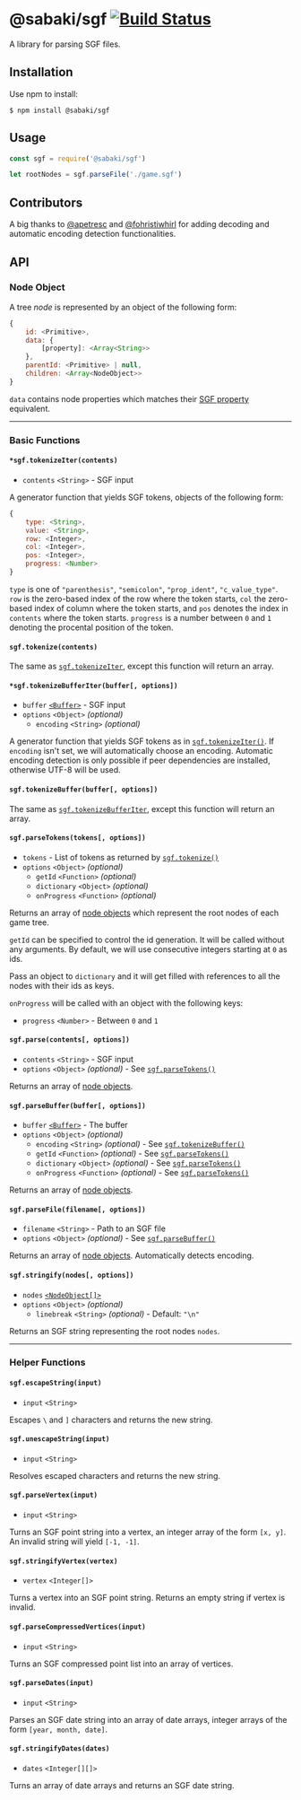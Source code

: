# @sabaki/sgf [![Build Status](https://travis-ci.org/SabakiHQ/sgf.svg?branch=master)](https://travis-ci.org/SabakiHQ/sgf)

A library for parsing SGF files.

## Installation

Use npm to install:

~~~
$ npm install @sabaki/sgf
~~~

## Usage

~~~js
const sgf = require('@sabaki/sgf')

let rootNodes = sgf.parseFile('./game.sgf')
~~~

## Contributors

A big thanks to [@apetresc](https://github.com/apetresc) and [@fohristiwhirl](https://github.com/fohristiwhirl) for adding decoding and automatic encoding detection functionalities.

## API

### Node Object

A tree *node* is represented by an object of the following form:

~~~js
{
    id: <Primitive>,
    data: {
        [property]: <Array<String>>
    },
    parentId: <Primitive> | null,
    children: <Array<NodeObject>>
}
~~~

`data` contains node properties which matches their [SGF property](https://www.red-bean.com/sgf/proplist.html) equivalent.

---

### Basic Functions

#### `*sgf.tokenizeIter(contents)`

- `contents` `<String>` - SGF input

A generator function that yields SGF tokens, objects of the following form:

~~~js
{
    type: <String>,
    value: <String>,
    row: <Integer>,
    col: <Integer>,
    pos: <Integer>,
    progress: <Number>
}
~~~

`type` is one of `"parenthesis"`, `"semicolon"`, `"prop_ident"`, `"c_value_type"`. `row` is the zero-based index of the row where the token starts, `col` the zero-based index of column where the token starts, and `pos` denotes the index in `contents` where the token starts. `progress` is a number between `0` and `1` denoting the procental position of the token.

#### `sgf.tokenize(contents)`

The same as [`sgf.tokenizeIter`](#sgftokenizeitercontents), except this function will return an array.

#### `*sgf.tokenizeBufferIter(buffer[, options])`

- `buffer` [`<Buffer>`](https://nodejs.org/api/buffer.html) - SGF input
- `options` `<Object>` *(optional)*
    - `encoding` `<String>` *(optional)*

A generator function that yields SGF tokens as in [`sgf.tokenizeIter()`](#sgftokenizeitercontents). If `encoding` isn't set, we will automatically choose an encoding. Automatic encoding detection is only possible if peer dependencies are installed, otherwise UTF-8 will be used.

#### `sgf.tokenizeBuffer(buffer[, options])`

The same as [`sgf.tokenizeBufferIter`](#sgftokenizebufferiterbuffer-options), except this function will return an array.

#### `sgf.parseTokens(tokens[, options])`

- `tokens` - List of tokens as returned by [`sgf.tokenize()`](#sgftokenizecontents)
- `options` `<Object>` *(optional)*
    - `getId` `<Function>` *(optional)*
    - `dictionary` `<Object>` *(optional)*
    - `onProgress` `<Function>` *(optional)*

Returns an array of [node objects](#node-object) which represent the root nodes of each game tree.

`getId` can be specified to control the id generation. It will be called without any arguments. By default, we will use consecutive integers starting at `0` as ids.

Pass an object to `dictionary` and it will get filled with references to all the nodes with their ids as keys.

`onProgress` will be called with an object with the following keys:

- `progress` `<Number>` - Between `0` and `1`

#### `sgf.parse(contents[, options])`

- `contents` `<String>` - SGF input
- `options` `<Object>` *(optional)* - See [`sgf.parseTokens()`](#sgfparsetokenstokens-options)

Returns an array of [node objects](#node-object).

#### `sgf.parseBuffer(buffer[, options])`

- `buffer` [`<Buffer>`](https://nodejs.org/api/buffer.html) - The buffer
- `options` `<Object>` *(optional)*
    - `encoding` `<String>` *(optional)* - See [`sgf.tokenizeBuffer()`](#sgftokenizebufferbuffer-options)
    - `getId` `<Function>` *(optional)* - See [`sgf.parseTokens()`](#sgfparsetokenstokens-options)
    - `dictionary` `<Object>` *(optional)* - See [`sgf.parseTokens()`](#sgfparsetokenstokens-options)
    - `onProgress` `<Function>` *(optional)* - See [`sgf.parseTokens()`](#sgfparsetokenstokens-options)

Returns an array of [node objects](#node-object).

#### `sgf.parseFile(filename[, options])`

- `filename` `<String>` - Path to an SGF file
- `options` `<Object>` *(optional)* - See [`sgf.parseBuffer()`](#sgfparsebufferbuffer-options)

Returns an array of [node objects](#node-object). Automatically detects encoding.

#### `sgf.stringify(nodes[, options])`

- `nodes` [`<NodeObject[]>`](#node-object)
- `options` `<Object>` *(optional)*
    - `linebreak` `<String>` *(optional)* - Default: `"\n"`

Returns an SGF string representing the root nodes `nodes`.

---

### Helper Functions

#### `sgf.escapeString(input)`

- `input` `<String>`

Escapes `\` and `]` characters and returns the new string.

#### `sgf.unescapeString(input)`

- `input` `<String>`

Resolves escaped characters and returns the new string.

#### `sgf.parseVertex(input)`

- `input` `<String>`

Turns an SGF point string into a vertex, an integer array of the form `[x, y]`. An invalid string will yield `[-1, -1]`.

#### `sgf.stringifyVertex(vertex)`

- `vertex` `<Integer[]>`

Turns a vertex into an SGF point string. Returns an empty string if vertex is invalid.

#### `sgf.parseCompressedVertices(input)`

- `input` `<String>`

Turns an SGF compressed point list into an array of vertices.

#### `sgf.parseDates(input)`

- `input` `<String>`

Parses an SGF date string into an array of date arrays, integer arrays of the form `[year, month, date]`.

#### `sgf.stringifyDates(dates)`

- `dates` `<Integer[][]>`

Turns an array of date arrays and returns an SGF date string.
